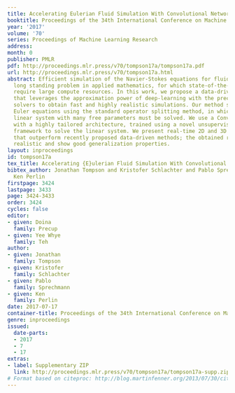 ```yaml
---
title: Accelerating Eulerian Fluid Simulation With Convolutional Networks
booktitle: Proceedings of the 34th International Conference on Machine Learning
year: '2017'
volume: '70'
series: Proceedings of Machine Learning Research
address: 
month: 0
publisher: PMLR
pdf: http://proceedings.mlr.press/v70/tompson17a/tompson17a.pdf
url: http://proceedings.mlr.press/v70/tompson17a.html
abstract: Efficient simulation of the Navier-Stokes equations for fluid flow is a
  long standing problem in applied mathematics, for which state-of-the-art methods
  require large compute resources. In this work, we propose a data-driven approach
  that leverages the approximation power of deep-learning with the precision of standard
  solvers to obtain fast and highly realistic simulations. Our method solves the incompressible
  Euler equations using the standard operator splitting method, in which a large sparse
  linear system with many free parameters must be solved. We use a Convolutional Network
  with a highly tailored architecture, trained using a novel unsupervised learning
  framework to solve the linear system. We present real-time 2D and 3D simulations
  that outperform recently proposed data-driven methods; the obtained results are
  realistic and show good generalization properties.
layout: inproceedings
id: tompson17a
tex_title: Accelerating {E}ulerian Fluid Simulation With Convolutional Networks
bibtex_author: Jonathan Tompson and Kristofer Schlachter and Pablo Sprechmann and
  Ken Perlin
firstpage: 3424
lastpage: 3433
page: 3424-3433
order: 3424
cycles: false
editor:
- given: Doina
  family: Precup
- given: Yee Whye
  family: Teh
author:
- given: Jonathan
  family: Tompson
- given: Kristofer
  family: Schlachter
- given: Pablo
  family: Sprechmann
- given: Ken
  family: Perlin
date: 2017-07-17
container-title: Proceedings of the 34th International Conference on Machine Learning
genre: inproceedings
issued:
  date-parts:
  - 2017
  - 7
  - 17
extras:
- label: Supplementary ZIP
  link: http://proceedings.mlr.press/v70/tompson17a/tompson17a-supp.zip
# Format based on citeproc: http://blog.martinfenner.org/2013/07/30/citeproc-yaml-for-bibliographies/
---
```

